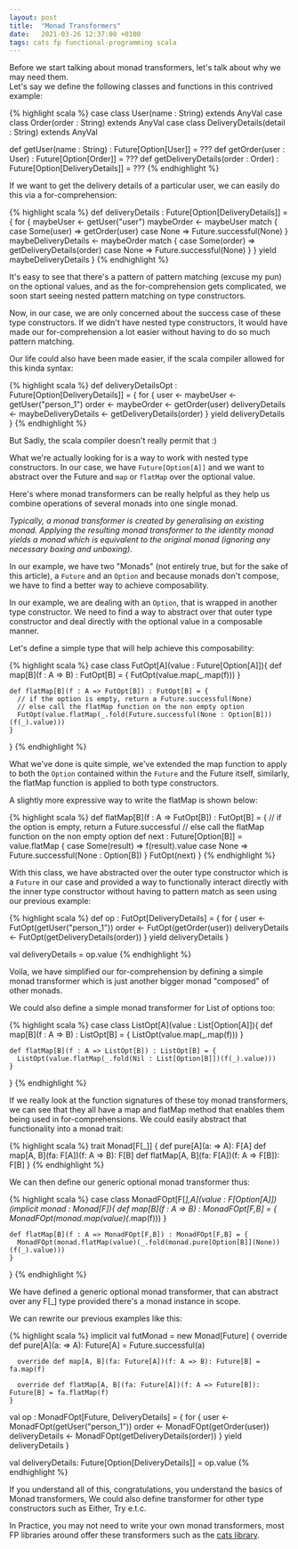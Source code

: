 ```yaml
---
layout: post
title:  "Monad Transformers"
date:   2021-03-26 12:37:00 +0100
tags: cats fp functional-programming scala
---
```


Before we start talking about monad transformers, let's talk about why we may need them.  
Let's say we define the following classes and functions in this contrived example:

{% highlight scala %}
  case class User(name : String) extends AnyVal
  case class Order(order : String) extends AnyVal
  case class DeliveryDetails(detail : String) extends AnyVal

  def getUser(name : String) : Future[Option[User]] = ???
  def getOrder(user : User) : Future[Option[Order]] = ???
  def getDeliveryDetails(order : Order) : Future[Option[DeliveryDetails]] = ???
{% endhighlight %}

If we want to get the delivery details of a particular user, we can easily do this via a for-comprehension:

{% highlight scala %}
def deliveryDetails : Future[Option[DeliveryDetails]] =  {
    for {
      maybeUser <- getUser("user")
      maybeOrder <- maybeUser match {
        case Some(user) =>
          getOrder(user)
        case None => Future.successful(None)
      }
      maybeDeliveryDetails <- maybeOrder match {
        case Some(order) => 
          getDeliveryDetails(order)
        case None => Future.successful(None)
      }
    }  yield maybeDeliveryDetails
  }
{% endhighlight %}

It's easy to see that there's a pattern of pattern matching (excuse my pun) on the optional values, and as the for-comprehension gets complicated, we soon start seeing nested pattern matching on type constructors.

Now, in our case, we are only concerned about the success case of these type constructors. If we didn't have nested type constructors, It would have made our for-comprehension a lot easier without having to do so much pattern matching.

Our life could also have been made easier, if the scala compiler allowed for this kinda syntax:

{% highlight scala %}
def deliveryDetailsOpt : Future[Option[DeliveryDetails]] = {
    for {
      user <- maybeUser <- getUser("person_1") 
      order <- maybeOrder <- getOrder(user)
      deliveryDetails <- maybeDeliveryDetails <- getDeliveryDetails(order)
    } yield deliveryDetails 
  }
{% endhighlight %}

But Sadly, the scala compiler doesn't really permit that :)

What we're actually looking for is a way to work with nested type constructors. In our case, we have `Future[Option[A]]` and we want to abstract over the Future and `map` or `flatMap` over the optional value.

Here's where monad transformers can be really helpful as they help us combine operations of several monads into one single monad.

_Typically, a monad transformer is created by generalising an existing monad. Applying the resulting monad transformer to the identity monad yields a monad which is equivalent to the original monad (ignoring any necessary boxing and unboxing)._

In our example, we have two "Monads" (not entirely true, but for the sake of this article), a `Future` and an `Option` and because monads don't compose, we have to find a better way to achieve composability.

In our example, we are dealing with an `Option`, that is wrapped in another type constructor. We need to find a way to abstract over that outer type constructor and deal directly with the optional value in a composable manner.

Let's define a simple type that will help achieve this composability:

{% highlight scala %}
 case class FutOpt[A](value : Future[Option[A]]){
    def map[B](f : A => B) : FutOpt[B] = {
      FutOpt(value.map(_.map(f)))
    }
    
    def flatMap[B](f : A => FutOpt[B]) : FutOpt[B] = {
      // if the option is empty, return a Future.successful(None)
      // else call the flatMap function on the non empty option
      FutOpt(value.flatMap(_.fold(Future.successful(None : Option[B]))(f(_).value)))
    }
  }
{% endhighlight %}

What we've done is quite simple, we've extended the map function to apply to both the `Option` contained within the `Future` and the Future itself, similarly, the flatMap function is applied to both type constructors.

A slightly more expressive way to write the flatMap is shown below:

{% highlight scala %}
def flatMap[B](f : A => FutOpt[B]) : FutOpt[B] = {
  // if the option is empty, return a Future.successful
  // else call the flatMap function on the non empty option
  def next : Future[Option[B]] = value.flatMap {
    case Some(result) => f(result).value
    case None => Future.successful(None : Option[B])
  }
  FutOpt(next)
}
{% endhighlight %}

With this class, we have abstracted over the outer type constructor which is a `Future` in our case and provided a way to functionally interact directly with the inner type constructor without having to pattern match as seen using our previous example:

{% highlight scala %}
def op : FutOpt[DeliveryDetails] = {
    for {
      user <- FutOpt(getUser("person_1"))
      order <- FutOpt(getOrder(user))
      deliveryDetails <- FutOpt(getDeliveryDetails(order))
    } yield deliveryDetails
  }

  val deliveryDetails = op.value
{% endhighlight %}

Voila, we have simplified our for-comprehension by defining a simple monad transformer which is just another bigger monad "composed" of other monads.

We could also define a simple monad transformer for List of options too:

{% highlight scala %}
case class ListOpt[A](value : List[Option[A]]){
    def map[B](f : A => B) : ListOpt[B] = {
      ListOpt(value.map(_.map(f)))
    }

    def flatMap[B](f : A => ListOpt[B]) : ListOpt[B] = {
      ListOpt(value.flatMap(_.fold(Nil : List[Option[B]])(f(_).value)))
    }
  }
{% endhighlight %}

If we really look at the function signatures of these toy monad transformers, we can see that they all have a map and flatMap method that enables them being used in for-comprehensions. We could easily abstract that functionality into a monad trait:

{% highlight scala %}
 trait Monad[F[_]] {
    def pure[A](a: => A): F[A]
    def map[A, B](fa: F[A])(f: A => B): F[B]
    def flatMap[A, B](fa: F[A])(f: A => F[B]): F[B]
  }
{% endhighlight %}

We can then define our generic optional monad transformer thus:

{% highlight scala %}
  case class MonadFOpt[F[_],A](value : F[Option[A]])(implicit monad : Monad[F]){
    def map[B](f : A => B) : MonadFOpt[F,B] = {
      MonadFOpt(monad.map(value)(_.map(f)))
    }

    def flatMap[B](f : A => MonadFOpt[F,B]) : MonadFOpt[F,B] = {
      MonadFOpt(monad.flatMap(value)(_.fold(monad.pure[Option[B]](None))(f(_).value)))
    }
  }
{% endhighlight %}

We have defined a generic optional monad transformer, that can abstract over any F[_] type provided there's a monad instance in scope.

We can rewrite our previous examples like this:

{% highlight scala %}
  implicit val futMonad = new Monad[Future] {
      override def pure[A](a: => A): Future[A] = Future.successful(a)

      override def map[A, B](fa: Future[A])(f: A => B): Future[B] = fa.map(f)

      override def flatMap[A, B](fa: Future[A])(f: A => Future[B]): Future[B] = fa.flatMap(f)
    }
  
  
  val op : MonadFOpt[Future, DeliveryDetails] = {
    for {
      user <- MonadFOpt(getUser("person_1"))
      order <- MonadFOpt(getOrder(user))
      deliveryDetails <- MonadFOpt(getDeliveryDetails(order))
    } yield deliveryDetails
  }
  
  val deliveryDetails: Future[Option[DeliveryDetails]] = op.value
  {% endhighlight %}

If you understand all of this, congratulations, you understand the basics of Monad transformers, We could also define transformer for other type constructors such as Either, Try e.t.c.

In Practice, you may not need to write your own monad transformers, most FP libraries around offer these transformers such as the [cats library](https://github.com/typelevel/cats/blob/1d99ec77e4a42d0b2682ca31c7a7dde1bf6fe0fb/core/src/main/scala/cats/data/OptionT.scala).
